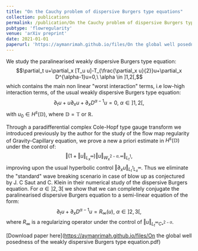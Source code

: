 ```yaml
--- 
title: "On the Cauchy problem of dispersive Burgers type equations" 
collection: publications  
permalink: /publication/On the Cauchy problem of dispersive Burgers type equations
pubtype: 'flowregularity'
venue: 'arXiv preprint'
date: 2021-01-01
paperurl: 'https://aymanrimah.github.io/files/On the global well posedness of the weakly dispersive Burgers type equation.pdf' 
---
```


We study the paralinearised weakly dispersive Burgers type equation: 
$$\partial_t u+\partial_x [T_u u]-T_{\frac{\partial_x u}{2}}u+\partial_x D^{\alpha-1}u=0,\ \alpha \in ]1,2[,$$
which contains the main non linear "worst interaction" terms, i.e low-high interaction terms, of the usual weakly dispersive Burgers type equation:
$$\partial_t u+u\partial_x u+\partial_x D^{\alpha-1}u=0,\ \alpha \in ]1,2[,$$ with $u_0 \in H^s(\mathbb D)$, where $\mathbb D=\mathbb T \text{ or } \mathbb R$. 

Through a paradifferential complex Cole-Hopf type gauge transform we introduced previously by the author for the study of the flow map regularity of Gravity-Capillary equation, we prove a new a priori estimate in $H^s(\mathbb D)$ under the control of: $$\left\Vert (1+\left\Vert u\right \Vert_{L^\infty_x})\left\Vert u \right \Vert_{W^{2-\alpha,\infty}_x} \right \Vert_{L^1_t},$$ improving upon the usual hyperbolic control $\left\Vert \partial_x u \right \Vert_{L^1_tL^\infty_x}$. Thus we eliminate the "standard" wave breaking scenario in case of blow up as conjectured by J. C Saut and C. Klein in their numerical study of the dispersive Burgers  equation.
For $\alpha\in ]2,3[$ we show that we can completely conjugate the paralinearised dispersive Burgers equation to a semi-linear equation of the form:
$$\partial_tu+ \partial_x D^{\alpha-1}u=R_\infty(u),\ \alpha \in ]2,3[,$$ where $R_\infty$ is a regularizing operator under the control of  $\left\Vert u\right \Vert_{L^\infty_t C^{2-\alpha}_*}$.

[Download paper here](https://aymanrimah.github.io/files/On the global well posedness of the weakly dispersive Burgers type equation.pdf)  
 
  
 
